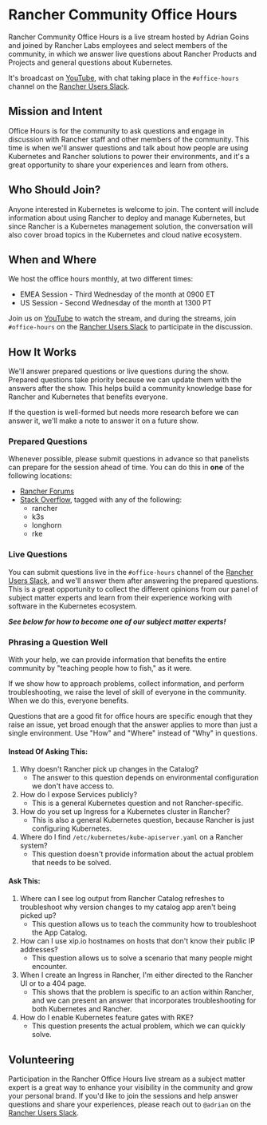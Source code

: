 # Rancher Community Office Hours

Rancher Community Office Hours is a live stream hosted by Adrian Goins and joined by Rancher Labs employees and select members of the community, in which we answer live questions about Rancher Products and Projects and general questions about Kubernetes. 

It's broadcast on [YouTube][2], with chat taking place in the `#office-hours` channel on the [Rancher Users Slack](https://slack.rancher.io).

## Mission and Intent

Office Hours is for the community to ask questions and engage in discussion with Rancher staff and other members of the community. This time is when we'll answer questions and  talk about how people are using Kubernetes and Rancher solutions to power their environments, and it's a great opportunity to share your experiences and learn from others.

## Who Should Join?

Anyone interested in Kubernetes is welcome to join. The content will include information about using Rancher to deploy and manage Kubernetes, but since Rancher is a Kubernetes management solution, the conversation will also cover broad topics in the Kubernetes and cloud native ecosystem.

## When and Where

We host the office hours monthly, at two different times:

- EMEA Session - Third Wednesday of the month at 0900 ET
- US Session - Second Wednesday of the month at 1300 PT

Join us on [YouTube][2] to watch the stream, and during the streams, join `#office-hours` on the [Rancher Users Slack][1] to participate in the discussion.

## How It Works

We'll answer prepared questions or live questions during the show. Prepared questions take priority because we can update them with the answers after the show. This helps build a community knowledge base for Rancher and Kubernetes that benefits everyone.

If the question is well-formed but needs more research before we can answer it, we'll make a note to answer it on a future show.

### Prepared Questions

Whenever possible, please submit questions in advance so that panelists can prepare for the session ahead of time. You can do this in **one** of the following locations:

- [Rancher Forums](https://forums.rancher.com)
- [Stack Overflow](https://stackoverflow.com), tagged with any of the following:
  - rancher
  - k3s
  - longhorn
  - rke

### Live Questions

You can submit questions live in the `#office-hours` channel of the [Rancher Users Slack][1], and we'll answer them after answering the prepared questions. This is a great opportunity to collect the different opinions from our panel of subject matter experts and learn from their experience working with software in the Kubernetes ecosystem.

***See below for how to become one of our subject matter experts!***

### Phrasing a Question Well

With your help, we can provide information that benefits the entire community by "teaching people how to fish," as it were.

If we show how to approach problems, collect information, and perform troubleshooting, we raise the level of skill of everyone in the community. When we do this, everyone benefits.

Questions that are a good fit for office hours are specific enough that they raise an issue, yet broad enough that the answer applies to more than just a single environment. Use "How" and "Where" instead of "Why" in questions.

#### **Instead Of Asking This:** 

1. Why doesn't Rancher pick up changes in the Catalog?
   - The answer to this question depends on environmental configuration we don't have access to.
2. How do I expose Services publicly?
   - This is a general Kubernetes question and not Rancher-specific.
3. How do you set up Ingress for a Kubernetes cluster in Rancher?
   - This is also a general Kubernetes question, because Rancher is just configuring Kubernetes.
4. Where do I find `/etc/kubernetes/kube-apiserver.yaml`  on a Rancher system?
   - This question doesn't provide information about the actual problem that needs to be solved.

#### **Ask This:**

1. Where can I see log output from Rancher Catalog refreshes to troubleshoot why version changes to my catalog app aren't being picked up?
   - This question allows us to teach the community how to troubleshoot the App Catalog.
2. How can I use xip.io hostnames on hosts that don't know their public IP addresses?
   - This question allows us to solve a scenario that many people might encounter.
3. When I create an Ingress in Rancher, I'm either directed to the Rancher UI or to a 404 page.
   - This shows that the problem is specific to an action within Rancher, and we can present an answer that incorporates troubleshooting for both Kubernetes and Rancher.
4. How do I enable Kubernetes feature gates with RKE?
   - This question presents the actual problem, which we can quickly solve.

## Volunteering

Participation in the Rancher Office Hours live stream as a subject matter expert is a great way to enhance your visibility in the community and grow your personal brand. If you'd like to join the sessions and help answer questions and share your experiences, please reach out to `@adrian` on the [Rancher Users Slack][1].

[1]: https://slack.rancher.io	"Join our community today"
[2]: https://youtube.com/c/rancher	"Rancher TV on YouTube"

